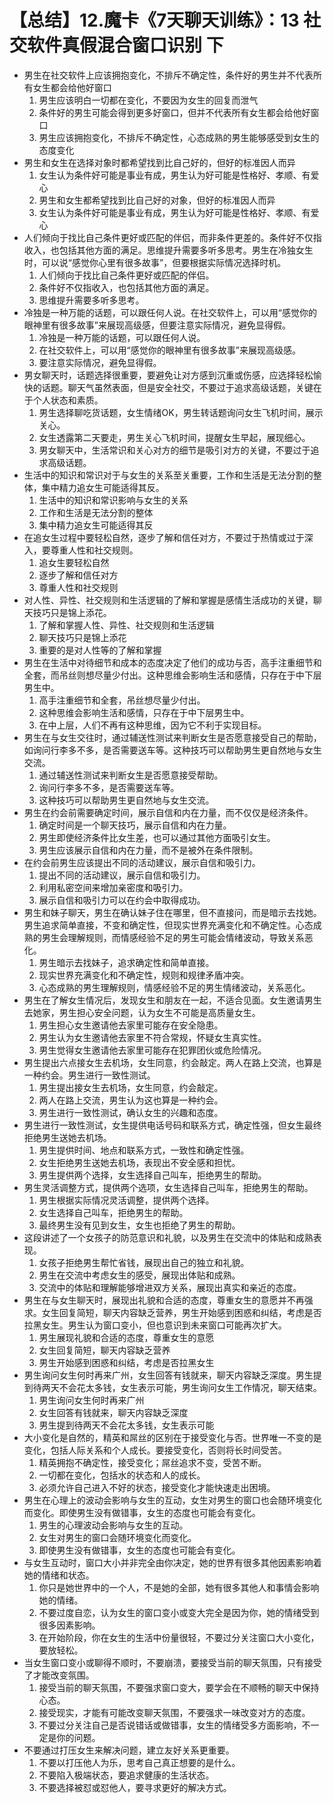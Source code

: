 # 【总结】12.魔卡《7天聊天训练》：13 社交软件真假混合窗口识别 下

-   男生在社交软件上应该拥抱变化，不排斥不确定性，条件好的男生并不代表所有女生都会给他好窗口
    1.  男生应该明白一切都在变化，不要因为女生的回复而泄气
    2.  条件好的男生可能会得到更多好窗口，但并不代表所有女生都会给他好窗口
    3.  男生应该拥抱变化，不排斥不确定性，心态成熟的男生能够感受到女生的态度变化
-   男生和女生在选择对象时都希望找到比自己好的，但好的标准因人而异
    1.  女生认为条件好可能是事业有成，男生认为好可能是性格好、孝顺、有爱心
    2.  男生和女生都希望找到比自己好的对象，但好的标准因人而异
    3.  女生认为条件好可能是事业有成，男生认为好可能是性格好、孝顺、有爱心
-   人们倾向于找比自己条件更好或匹配的伴侣，而非条件更差的。条件好不仅指收入，也包括其他方面的满足。思维提升需要多听多思考。男生在冷独女生时，可以说“感觉你心里有很多故事”，但要根据实际情况选择时机。
    1.  人们倾向于找比自己条件更好或匹配的伴侣。
    2.  条件好不仅指收入，也包括其他方面的满足。
    3.  思维提升需要多听多思考。
-   冷独是一种万能的话题，可以跟任何人说。在社交软件上，可以用“感觉你的眼神里有很多故事”来展现高级感，但要注意实际情况，避免显得假。
    1.  冷独是一种万能的话题，可以跟任何人说。
    2.  在社交软件上，可以用“感觉你的眼神里有很多故事”来展现高级感。
    3.  要注意实际情况，避免显得假。
-   男女聊天时，话题选择很重要，要避免让对方感到沉重或伤感，应选择轻松愉快的话题。聊天气虽然表面，但是安全社交，不要过于追求高级话题，关键在于个人状态和素质。
    1.  男生选择聊吃货话题，女生情绪OK，男生转话题询问女生飞机时间，展示关心。
    2.  女生透露第二天要走，男生关心飞机时间，提醒女生早起，展现细心。
    3.  男女聊天中，生活常识和关心对方的细节是吸引对方的关键，不要过于追求高级话题。
-   生活中的知识和常识对于与女生的关系至关重要，工作和生活是无法分割的整体，集中精力追女生可能适得其反。
    1.  生活中的知识和常识影响与女生的关系
    2.  工作和生活是无法分割的整体
    3.  集中精力追女生可能适得其反
-   在追女生过程中要轻松自然，逐步了解和信任对方，不要过于热情或过于深入，要尊重人性和社交规则。
    1.  追女生要轻松自然
    2.  逐步了解和信任对方
    3.  尊重人性和社交规则
-   对人性、异性、社交规则和生活逻辑的了解和掌握是感情生活成功的关键，聊天技巧只是锦上添花。
    1.  了解和掌握人性、异性、社交规则和生活逻辑
    2.  聊天技巧只是锦上添花
    3.  重要的是对人性等的了解和掌握
-   男生在生活中对待细节和成本的态度决定了他们的成功与否，高手注重细节和全套，而吊丝则想尽量少付出。这种思维会影响生活和感情，只存在于中下层男生中。
    1.  高手注重细节和全套，吊丝想尽量少付出。
    2.  这种思维会影响生活和感情，只存在于中下层男生中。
    3.  在中上层，人们不再有这种思维，因为它不利于实现目标。
-   男生在与女生交往时，通过辅送性测试来判断女生是否愿意接受自己的帮助，如询问行李多不多，是否需要送车等。这种技巧可以帮助男生更自然地与女生交流。
    1.  通过辅送性测试来判断女生是否愿意接受帮助。
    2.  询问行李多不多，是否需要送车等。
    3.  这种技巧可以帮助男生更自然地与女生交流。
-   男生在约会前需要确定时间，展示自信和内在力量，而不仅仅是经济条件。
    1.  确定时间是一个聊天技巧，展示自信和内在力量。
    2.  男生即使经济条件比女生差，也可以通过其他方面吸引女生。
    3.  男生应该展示自信和内在力量，而不是被外在条件限制。
-   在约会前男生应该提出不同的活动建议，展示自信和吸引力。
    1.  提出不同的活动建议，展示自信和吸引力。
    2.  利用私密空间来增加亲密度和吸引力。
    3.  展示自信和吸引力可以在约会中取得成功。
-   男生和妹子聊天，男生在确认妹子住在哪里，但不直接问，而是暗示去找她。男生追求简单直接，不变和确定性，但现实世界充满变化和不确定性。心态成熟的男生会理解规则，而情感经验不足的男生可能会情绪波动，导致关系恶化。
    1.  男生暗示去找妹子，追求确定性和简单直接。
    2.  现实世界充满变化和不确定性，规则和规律矛盾冲突。
    3.  心态成熟的男生理解规则，情感经验不足的男生情绪波动，关系恶化。
-   男生在了解女生情况后，发现女生和朋友在一起，不适合见面。女生邀请男生去她家，男生担心安全问题，认为女生不可能是高质量女生。
    1.  男生担心女生邀请他去家里可能存在安全隐患。
    2.  男生认为女生邀请他去家里不符合常规，怀疑女生真实性。
    3.  男生觉得女生邀请他去家里可能存在犯罪团伙或危险情况。
-   男生提出六点接女生去机场，女生同意，约会敲定。两人在路上交流，也算是一种约会。男生进行一致性测试。
    1.  男生提出接女生去机场，女生同意，约会敲定。
    2.  两人在路上交流，男生认为这也算是一种约会。
    3.  男生进行一致性测试，确认女生的兴趣和态度。
-   男生进行一致性测试，女生提供电话号码和联系方式，确定性强，但女生最终拒绝男生送她去机场。
    1.  男生提供时间、地点和联系方式，一致性和确定性强。
    2.  女生拒绝男生送她去机场，表现出不安全感和担忧。
    3.  男生提供两个选择，女生选择自己叫车，拒绝男生的帮助。
-   男生灵活调整方式，提供两个选项，女生选择自己叫车，拒绝男生的帮助。
    1.  男生根据实际情况灵活调整，提供两个选择。
    2.  女生选择自己叫车，拒绝男生的帮助。
    3.  最终男生没有见到女生，女生也拒绝了男生的帮助。
-   这段讲述了一个女孩子的防范意识和礼貌，以及男生在交流中的体贴和成熟表现。
    1.  女孩子拒绝男生帮忙省钱，展现出自己的独立和礼貌。
    2.  男生在交流中考虑女生的感受，展现出体贴和成熟。
    3.  交流中的体贴和理解能够增进双方关系，展现出真实和亲近的态度。
-   男生在与女生聊天时，展现出礼貌和合适的态度，尊重女生的意愿并不再强求。女生回复简短，聊天内容缺乏营养，男生开始感到困惑和纠结，考虑是否拉黑女生。男生认为窗口变小，但也意识到未来窗口可能再次扩大。
    1.  男生展现礼貌和合适的态度，尊重女生的意愿
    2.  女生回复简短，聊天内容缺乏营养
    3.  男生开始感到困惑和纠结，考虑是否拉黑女生
-   男生询问女生何时再来广州，女生回答有钱就来，聊天内容缺乏深度。男生提到待两天不会花太多钱，女生表示可能，男生询问女生工作情况，聊天结束。
    1.  男生询问女生何时再来广州
    2.  女生回答有钱就来，聊天内容缺乏深度
    3.  男生提到待两天不会花太多钱，女生表示可能
-   大小变化是自然的，精英和屌丝的区别在于接受变化与否。世界唯一不变的是变化，包括人际关系和个人成长。要接受变化，否则将长时间受苦。
    1.  精英拥抱不确定性，接受变化；屌丝追求不变，受苦不断。
    2.  一切都在变化，包括水的状态和人的成长。
    3.  必须允许自己进入不好的状态，接受变化才能快速走出困境。
-   男生在心理上的波动会影响与女生的互动，女生对男生的窗口也会随环境变化而变化。即使男生没有做错事，女生的态度也可能会有变化。
    1.  男生的心理波动会影响与女生的互动。
    2.  女生对男生的窗口会随环境变化而变化。
    3.  即使男生没有做错事，女生的态度也可能会有变化。
-   与女生互动时，窗口大小并非完全由你决定，她的世界有很多其他因素影响着她的情绪和状态。
    1.  你只是她世界中的一个人，不是她的全部，她有很多其他人和事情会影响她的情绪。
    2.  不要过度自恋，认为女生的窗口变小或变大完全是因为你，她的情绪受到很多因素影响。
    3.  在开始阶段，你在女生的生活中份量很轻，不要过分关注窗口大小变化，要放轻松。
-   当女生窗口变小或聊得不顺时，不要崩溃，要接受当前的聊天氛围，只有接受了才能改变氛围。
    1.  接受当前的聊天氛围，不要强求窗口变大，要学会在不顺畅的聊天中保持心态。
    2.  接受现实，才能有可能改变聊天氛围，不要强求一味改变对方的态度。
    3.  不要过分关注自己是否说错话或做错事，女生的情绪受多方面影响，不一定是你的问题。
-   不要通过打压女生来解决问题，建立友好关系更重要。
    1.  不要以打压他人为乐，思考自己真正想要的是什么。
    2.  不要陷入极端状态，要追求健康的生活状态。
    3.  不要选择被怼或怼他人，要寻求更好的解决方式。